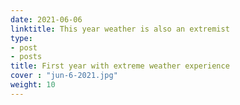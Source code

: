 ```yaml
---
date: 2021-06-06
linktitle: This year weather is also an extremist
type:
- post
- posts
title: First year with extreme weather experience
cover : "jun-6-2021.jpg"
weight: 10
---
```



